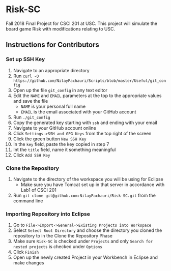 # Risk-SC
Fall 2018 Final Project for CSCI 201 at USC. This project will simulate the board game Risk with modifications relating to USC. 

## Instructions for Contributors

### Set up SSH Key 
1. Navigate to an appropriate directory
2. Run `curl -O https://github.com/NilayPachauri/Scripts/blob/master/Useful/git_config`
3. Open up the file `git_config` in any text editor
4. Edit the `NAME` and `EMAIL` parameters at the top to the appropriate values and save the file
    - `NAME` is your personal full name
    - `EMAIL` is the email associated with your GitHub account
5. Run `./git_config`
6. Copy the generated key starting with `ssh` and ending with your email
7. Navigate to your GitHub account online
8. Click `Settings->SSH and GPG Keys` from the top right of the screen
9. Click the green button `New SSH Key`
10. In the `key` field, paste the key copied in step 7
11. Int the `title` field, name it something meaningful
12. Click `Add SSH Key`

### Clone the Repository
1. Navigate to the directory of the workspace you will be using for Eclipse
    - Make sure you have Tomcat set up in that server in accordance with Lab1 of CSCI 201
2. Run `git clone git@github.com:NilayPachauri/Risk-SC.git` from the command line

### Importing Repository into Eclipse
1. Go to `File->Import->General->Existing Projects into Workspace`
2. Select `Select Root Directory` and choose the directory you cloned the repository to in the Clone the Repository Phase
3. Make sure `Risk-SC` is checked under `Projects` and only `Search for nested projects` is checked under `Options`
4. Click `Finish`
5. Open up the newly created Project in your Workbench in Eclipse and make changes
